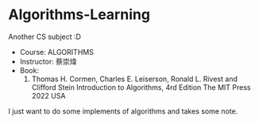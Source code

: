 # Algorithms-Learning
Another CS subject :D
* Course: ALGORITHMS
* Instructor: 蔡崇煒	
* Book: 
    1. Thomas H. Cormen, Charles E. Leiserson, Ronald L. Rivest and Clifford Stein	Introduction to Algorithms, 4rd Edition	The MIT Press	2022	USA

I just want to do some implements of algorithms and takes some note.

